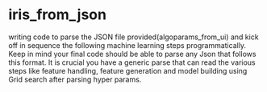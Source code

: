 # iris_from_json

writing code to parse the JSON file provided(algoparams_from_ui) and kick off in sequence the following machine learning steps programmatically. Keep in mind your final code should be able to parse any Json that follows this format. It is crucial you have a generic parse that can read the various steps like feature handling, feature generation and model building using Grid search after parsing hyper params.
